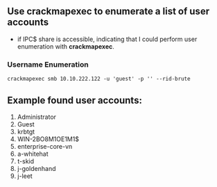 
## Use **crackmapexec** to enumerate a list of user accounts

- if IPC$ share is accessible, indicating that I could perform user enumeration with **crackmapexec**.

### Username Enumeration

```kali linux
crackmapexec smb 10.10.222.122 -u 'guest' -p '' --rid-brute
```

## Example found user accounts:

1.  Administrator 
2.  Guest
3.  krbtgt
4.  WIN-2BO8M1OE1M1\$
5.  enterprise-core-vn
6.  a-whitehat
7.  t-skid
8.  j-goldenhand
9.  j-leet




